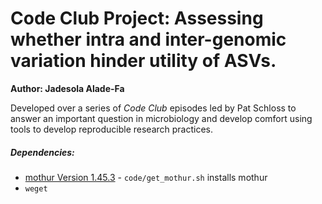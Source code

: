 # Code Club Project: Assessing whether intra and inter-genomic variation hinder utility of ASVs.

**Author: Jadesola Alade-Fa**

Developed over a series of *Code Club* episodes led by Pat Schloss to answer an important question in microbiology and develop comfort using tools to
develop reproducible research practices.

##### Dependencies:  
* [mothur Version 1.45.3](https://github.com/mothur/mothur/tree/v1.45.3) - `code/get_mothur.sh` installs mothur
* `weget`

